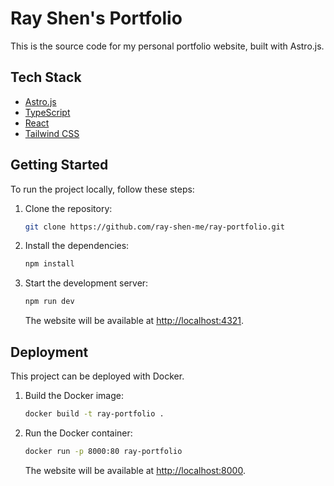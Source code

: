 # Ray Shen's Portfolio

This is the source code for my personal portfolio website, built with Astro.js.

## Tech Stack

*   [Astro.js](https://astro.build/)
*   [TypeScript](https://www.typescriptlang.org/)
*   [React](https://reactjs.org/)
*   [Tailwind CSS](https://tailwindcss.com/)

## Getting Started

To run the project locally, follow these steps:

1.  Clone the repository:

    ```bash
    git clone https://github.com/ray-shen-me/ray-portfolio.git
    ```

2.  Install the dependencies:

    ```bash
    npm install
    ```

3.  Start the development server:

    ```bash
    npm run dev
    ```

    The website will be available at [http://localhost:4321](http://localhost:4321).

## Deployment

This project can be deployed with Docker.

1.  Build the Docker image:

    ```bash
    docker build -t ray-portfolio .
    ```

2.  Run the Docker container:

    ```bash
    docker run -p 8000:80 ray-portfolio
    ```

    The website will be available at [http://localhost:8000](http://localhost:8000).
